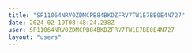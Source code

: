 ```yaml
---
title: "SP11064NRV0ZDMCPB84BKDZFRV7TW1E7BE0E4N727"
date: 2024-02-19T08:48:24.238Z
user: SP11064NRV0ZDMCPB84BKDZFRV7TW1E7BE0E4N727
layout: "users"
---
```

    